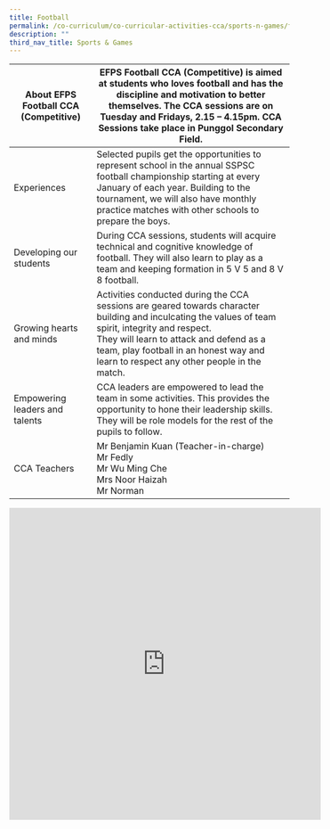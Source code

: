 ```yaml
---
title: Football
permalink: /co-curriculum/co-curricular-activities-cca/sports-n-games/football
description: ""
third_nav_title: Sports & Games
---
```

<table class="tg">
<thead>
  <tr>
    <th class="tg-dafn">About EFPS Football CCA (Competitive)</th>
    <th class="tg-u05r">EFPS Football CCA (Competitive) is aimed at students who loves football and has the discipline and motivation to better themselves. The CCA sessions are on Tuesday and Fridays, 2.15 – 4.15pm. CCA Sessions take place in Punggol Secondary Field.</th>
  </tr>
</thead>
<tbody>
  <tr>
    <td class="tg-dafn">Experiences</td>
    <td class="tg-u05r">Selected pupils get the opportunities to represent school in the annual SSPSC football championship starting at every January of each year. Building to the tournament, we will also have monthly practice matches with other schools to prepare the boys. </td>
  </tr>
  <tr>
    <td class="tg-dafn">Developing our students</td>
    <td class="tg-u05r">During CCA sessions, students will acquire technical and cognitive knowledge of football. They will also learn to play as a team and keeping formation in 5 V 5 and 8 V 8 football. </td>
  </tr>
  <tr>
    <td class="tg-dafn">Growing hearts and minds</td>
    <td class="tg-u05r">Activities conducted during the CCA sessions are geared towards character building and inculcating the values of team spirit, integrity and respect.<br>They will learn to attack and defend as a team, play football in an honest way and learn to respect any other people in the match. </td>
  </tr>
  <tr>
    <td class="tg-dafn">Empowering leaders and talents</td>
    <td class="tg-u05r">CCA leaders are empowered to lead the team in some activities. This provides the opportunity to hone their leadership skills.<br>They will be role models for the rest of the pupils to follow.</td>
  </tr>
  <tr>
    <td class="tg-dafn">CCA Teachers</td>
    <td class="tg-u05r">Mr Benjamin Kuan (Teacher-in-charge)<br>Mr Fedly<br>Mr Wu Ming Che<br>Mrs Noor Haizah<br>Mr Norman</td>
  </tr>
</tbody>
</table>

<iframe allowfullscreen="true" height="560" width="560" frameborder="0" src="https://docs.google.com/presentation/d/e/2PACX-1vS704FyL0BZjr0tHuoN5txYIsDp-mxAWRIoqFpRNVjeY3EuMv6OQTJkK9iUR7akOj5x-IhrziU8MNFF/embed?start=true&amp;loop=true&amp;delayms=3000"></iframe>